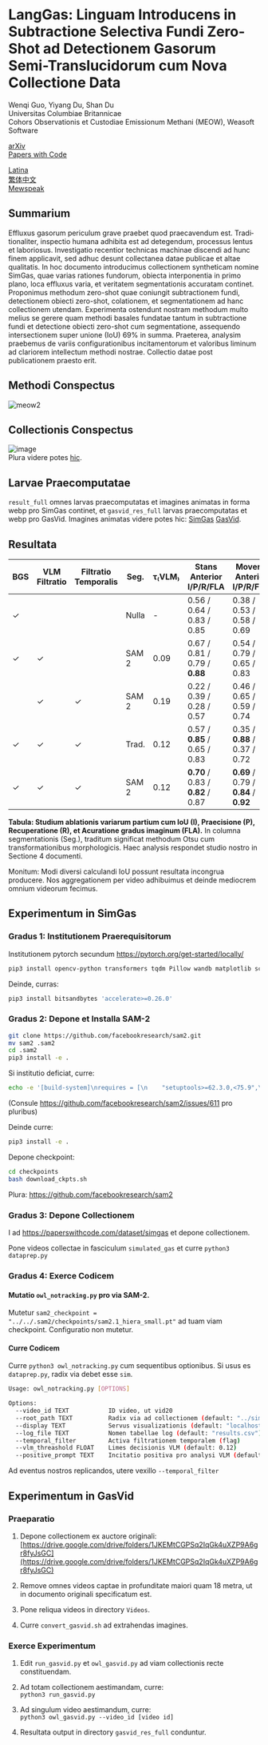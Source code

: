 # LangGas: Linguam Introducens in Subtractione Selectiva Fundi Zero-Shot ad Detectionem Gasorum Semi-Translucidorum cum Nova Collectione Data

Wenqi Guo, Yiyang Du, Shan Du  
Universitas Columbiae Britannicae  
Cohors Observationis et Custodiae Emissionum Methani (MEOW), Weasoft Software

[arXiv](https://arxiv.org/abs/2503.02910)  
[Papers with Code](https://paperswithcode.com/sota/segmentation-on-simgas?p=langgas-introducing-language-in-selective)

[Latina](latin_readme.md)  
[繁体中文](traditional_chinrse_readme.md)  
[Mewspeak](mewspeak_readme.md)

## Summarium

Effluxus gasorum periculum grave praebet quod praecavendum est. Tradi­tionaliter, inspectio humana adhibita est ad detegendum, processus lentus et laboriosus. Investigatio recentior technicas machinae discendi ad hunc finem applicavit, sed adhuc desunt collectanea datae publicae et altae qualitatis. In hoc documento introducimus collectionem syntheticam nomine SimGas, quae varias rationes fundorum, obiecta interponentia in primo plano, loca effluxus varia, et veritatem segmentationis accuratam continet. Proponimus methodum zero-shot quae coniungit subtractionem fundi, detectionem obiecti zero-shot, colationem, et segmentationem ad hanc collectionem utendam. Experimenta ostendunt nostram methodum multo melius se gerere quam methodi basales fundatae tantum in subtractione fundi et detectione obiecti zero-shot cum segmentatione, assequendo intersectionem super unione (IoU) 69% in summa. Praeterea, analysim praebemus de variis configurationibus incitamentorum et valoribus liminum ad clariorem intellectum methodi nostrae. Collectio datae post publicationem praesto erit.

## Methodi Conspectus

![meow2](https://github.com/user-attachments/assets/02debfe3-7da5-47e3-8720-d70cf3aee802)

## Collectionis Conspectus

![image](https://github.com/user-attachments/assets/14901599-cd7b-45ba-924b-846bf46df31d)  
Plura videre potes [hic](simgas_preview.md).

## Larvae Praecomputatae

`result_full` omnes larvas praecomputatas et imagines animatas in forma webp pro SimGas continet, et `gasvid_res_full` larvas praecomputatas et webp pro GasVid. Imagines animatas videre potes hic: [SimGas](simgas_preview.md) [GasVid](gasvid_preview.md).

## Resultata

| BGS        | VLM Filtratio | Filtratio Temporalis | Seg.   | τ₍VLM₎ | Stans Anterior I/P/R/FLA | Movens Anterior I/P/R/FLA | Summa I/P/R/FLA |
|------------|---------------|---------------------|--------|--------|--------------------------|--------------------------|-----------------|
| ✓          |               |                     | Nulla  | -      | 0.56 / 0.64 / 0.83 / 0.85 | 0.38 / 0.53 / 0.58 / 0.69 | 0.5 / 0.61 / 0.73 / 0.79 |
| ✓          | ✓             |                     | SAM 2  | 0.09   | 0.67 / 0.81 / 0.79 / **0.88** | 0.54 / 0.79 / 0.65 / 0.83 | 0.62 / 0.80 / 0.74 / 0.86 |
|            | ✓             | ✓                   | SAM 2  | 0.19   | 0.22 / 0.39 / 0.28 / 0.57 | 0.46 / 0.65 / 0.59 / 0.74 | 0.31 / 0.49 / 0.4 / 0.63 |
| ✓          | ✓             | ✓                   | Trad.  | 0.12   | 0.57 / **0.85** / 0.65 / 0.83 | 0.35 / **0.88** / 0.37 / 0.72 | 0.49 / **0.86** / 0.55 / 0.79 |
| ✓          | ✓             | ✓                   | SAM 2  | 0.12   | **0.70** / 0.83 / **0.82** / 0.87 | **0.69** / 0.79 / **0.84** / **0.92** | **0.69** / 0.82 / **0.82** / **0.89** |

**Tabula: Studium ablationis variarum partium cum IoU (I), Praecisione (P), Recuperatione (R), et Acuratione gradus imaginum (FLA).** In columna segmentationis (Seg.), traditum significat methodum Otsu cum transformationibus morphologicis. Haec analysis respondet studio nostro in Sectione 4 documenti.

Monitum: Modi diversi calculandi IoU possunt resultata incongrua producere. Nos aggregationem per video adhibuimus et deinde mediocrem omnium videorum fecimus.

## Experimentum in SimGas

### Gradus 1: Institutionem Praerequisitorum

Institutionem pytorch secundum https://pytorch.org/get-started/locally/

```bash
pip3 install opencv-python transformers tqdm Pillow wandb matplotlib scipy
```

Deinde, curras:

```bash
pip3 install bitsandbytes 'accelerate>=0.26.0'
```

### Gradus 2: Depone et Installa SAM-2

```bash
git clone https://github.com/facebookresearch/sam2.git
mv sam2 .sam2
cd .sam2
pip3 install -e .
```

Si institutio deficiat, curre:

```bash
echo -e '[build-system]\nrequires = [\n    "setuptools>=62.3.0,<75.9",\n    "torch>=2.5.1",\n    ]\nbuild-backend = "setuptools.build_meta"' > pyproject.toml
```

(Consule https://github.com/facebookresearch/sam2/issues/611 pro pluribus)

Deinde curre:

```bash
pip3 install -e .
```

Depone checkpoint:

```bash
cd checkpoints
bash download_ckpts.sh
```

Plura: https://github.com/facebookresearch/sam2

### Gradus 3: Depone Collectionem

I ad https://paperswithcode.com/dataset/simgas et depone collectionem.

Pone videos collectae in fasciculum `simulated_gas` et curre `python3 dataprep.py`

### Gradus 4: Exerce Codicem

#### Mutatio `owl_notracking.py` pro via SAM-2.

Mutetur `sam2_checkpoint = "../../.sam2/checkpoints/sam2.1_hiera_small.pt"` ad tuam viam checkpoint. Configuratio non mutetur.

#### Curre Codicem

Curre `python3 owl_notracking.py` cum sequentibus optionibus. Si usus es `dataprep.py`, radix via debet esse `sim`.

```bash
Usage: owl_notracking.py [OPTIONS]

Options:
  --video_id TEXT           ID video, ut vid20
  --root_path TEXT          Radix via ad collectionem (default: "../sim")
  --display TEXT            Servus visualizationis (default: "localhost:10.0")
  --log_file TEXT           Nomen tabellae log (default: "results.csv")
  --temporal_filter         Activa filtrationem temporalem (flag)
  --vlm_threashold FLOAT    Limes decisionis VLM (default: 0.12)
  --positive_prompt TEXT    Incitatio positiva pro analysi VLM (default: "white steam")
```

Ad eventus nostros replicandos, utere vexillo `--temporal_filter`

## Experimentum in GasVid

### Praeparatio

1. Depone collectionem ex auctore originali:  
   [https://drive.google.com/drive/folders/1JKEMtCGPSq2IqGk4uXZP9A6gr8fyJsGC](https://drive.google.com/drive/folders/1JKEMtCGPSq2IqGk4uXZP9A6gr8fyJsGC)

2. Remove omnes videos captae in profunditate maiori quam 18 metra, ut in documento originali specificatum est.

3. Pone reliqua videos in directory `Videos`.

4. Curre `convert_gasvid.sh` ad extrahendas imagines.

### Exerce Experimentum

1. Edit `run_gasvid.py` et `owl_gasvid.py` ad viam collectionis recte constituendam.

2. Ad totam collectionem aestimandam, curre:  
   `python3 run_gasvid.py`

3. Ad singulum video aestimandum, curre:  
   `python3 owl_gasvid.py --video_id [video id]`

4. Resultata output in directory `gasvid_res_full` conduntur.
